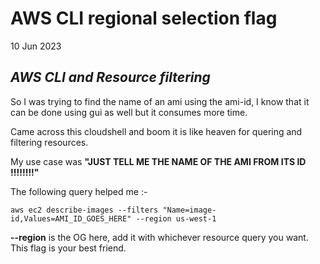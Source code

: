 # AWS CLI regional selection flag
10 Jun 2023


***AWS CLI and Resource filtering***
--


So I was trying to find the name of an ami using the ami-id, I know that it can be done using gui as well but it consumes more time.

Came across this cloudshell and boom it is like heaven for quering and filtering resources.

My use case was **"JUST TELL ME THE NAME OF THE AMI FROM ITS ID !!!!!!!!"** 


The following query helped me :-

```
aws ec2 describe-images --filters "Name=image-id,Values=AMI_ID_GOES_HERE" --region us-west-1

```

**--region** is the OG here, add it with whichever resource query you want. This flag is your best friend.



